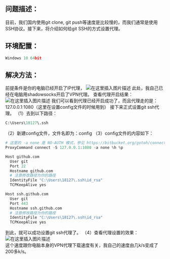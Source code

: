 ## 问题描述：
目前，我们国内使用git clone, git push等速度是比较慢的，而我们通常是使用SSH协议。接下来，将介绍如何给git SSH的方式设置代理。
## 环境配置：
```python
Windows 10 64bit
```
## 解决方法：
前提条件是你的电脑已经开启了IP代理，
![在这里插入图片描述](https://github.com/MaoningGuan/git-ssh-proxy/blob/master/1.png)
此处，我自己已经在电脑用shadowsocks开启了VPN代理。
查看代理开启结果：
![在这里插入图片描述](https://github.com/MaoningGuan/git-ssh-proxy/blob/master/2.png)
我们可以看到代理已经开启成功了，而且代理走的是：127.0.0.1:1080（这里在设置config文件的时候用到）
接下来正式设置git ssh代理。
（1）去到以下路径：

```python
C:\Users\18127\.ssh
```
（2）新建config文件，文件名即为：config
（3）config文件的内容如下：

```python
# 这里的 -a none 是 NO-AUTH 模式，参见 https://bitbucket.org/gotoh/connect/wiki/Home 中的 More detail 一节
ProxyCommand connect -S 127.0.0.1:1080 -a none %h %p

Host github.com
  User git
  Port 22
  Hostname github.com
  # 注意修改路径为你的路径
  IdentityFile "C:\Users\18127\.ssh\id_rsa"
  TCPKeepAlive yes

Host ssh.github.com
  User git
  Port 443
  Hostname ssh.github.com
  # 注意修改路径为你的路径
  IdentityFile "C:\Users\18127\.ssh\id_rsa"
  TCPKeepAlive yes
```
到此，就可以成功设置git ssh代理了。
（4）查看代理设置的效果：
![在这里插入图片描述](https://github.com/MaoningGuan/git-ssh-proxy/blob/master/3.png)  
这个速度跟你电脑本身的VPN代理下载速度有关，我自己的速度由几k/s变成了200多k/s。

